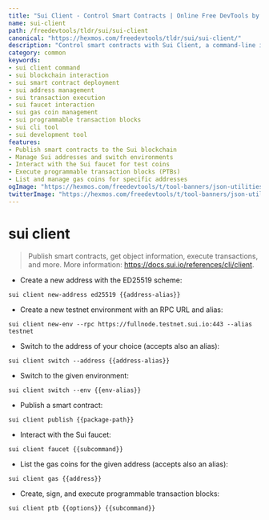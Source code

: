 ```yaml
---
title: "Sui Client - Control Smart Contracts | Online Free DevTools by Hexmos"
name: sui-client
path: /freedevtools/tldr/sui/sui-client
canonical: "https://hexmos.com/freedevtools/tldr/sui/sui-client/"
description: "Control smart contracts with Sui Client, a command-line interface for the Sui blockchain. Publish contracts, execute transactions, and manage addresses. Free online tool, no registration required."
category: common
keywords:
- sui client command
- sui blockchain interaction
- sui smart contract deployment
- sui address management
- sui transaction execution
- sui faucet interaction
- sui gas coin management
- sui programmable transaction blocks
- sui cli tool
- sui development tool
features:
- Publish smart contracts to the Sui blockchain
- Manage Sui addresses and switch environments
- Interact with the Sui faucet for test coins
- Execute programmable transaction blocks (PTBs)
- List and manage gas coins for specific addresses
ogImage: "https://hexmos.com/freedevtools/t/tool-banners/json-utilities-banner.png"
twitterImage: "https://hexmos.com/freedevtools/t/tool-banners/json-utilities-banner.png"
---
```


# sui client

> Publish smart contracts, get object information, execute transactions, and more.
> More information: <https://docs.sui.io/references/cli/client>.

- Create a new address with the ED25519 scheme:

`sui client new-address ed25519 {{address-alias}}`

- Create a new testnet environment with an RPC URL and alias:

`sui client new-env --rpc https://fullnode.testnet.sui.io:443 --alias testnet`

- Switch to the address of your choice (accepts also an alias):

`sui client switch --address {{address-alias}}`

- Switch to the given environment:

`sui client switch --env {{env-alias}}`

- Publish a smart contract:

`sui client publish {{package-path}}`

- Interact with the Sui faucet:

`sui client faucet {{subcommand}}`

- List the gas coins for the given address (accepts also an alias):

`sui client gas {{address}}`

- Create, sign, and execute programmable transaction blocks:

`sui client ptb {{options}} {{subcommand}}`
